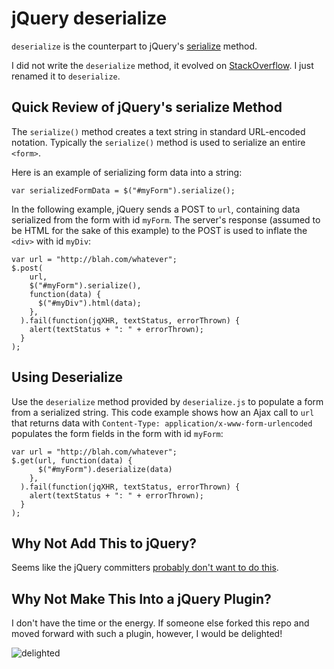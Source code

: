 # jQuery deserialize

`deserialize` is the counterpart to jQuery's [serialize](https://api.jQuery.com/serialize/) method.

I did not write the `deserialize` method, it evolved on [StackOverflow](http://stackoverflow.com/a/11156405/553865).
I just renamed it to `deserialize`.

## Quick Review of jQuery's serialize Method
The `serialize()` method creates a text string in standard URL-encoded notation.
Typically the `serialize()` method is used to serialize an entire `<form>`.

Here is an example of serializing form data into a string:

    var serializedFormData = $("#myForm").serialize();

In the following example, jQuery sends a POST to `url`, containing data serialized from
the form with id `myForm`.
The server's response (assumed to be HTML for the sake of this example) to the POST is used to inflate the `<div>` with id `myDiv`:

```
var url = "http://blah.com/whatever";
$.post(
    url,
    $("#myForm").serialize(),
    function(data) {
      $("#myDiv").html(data);
    },
  ).fail(function(jqXHR, textStatus, errorThrown) {
    alert(textStatus + ": " + errorThrown);
  }
);
```

## Using Deserialize
Use the `deserialize` method provided by `deserialize.js` to populate a form from a serialized string.
This code example shows how an Ajax call to `url` that returns data with `Content-Type: application/x-www-form-urlencoded` populates the form fields in the form with id `myForm`:

```
var url = "http://blah.com/whatever";
$.get(url, function(data) {
      $("#myForm").deserialize(data)
    },
  ).fail(function(jqXHR, textStatus, errorThrown) {
    alert(textStatus + ": " + errorThrown);
  }
);
```

## Why Not Add This to jQuery?

Seems like the jQuery committers [probably don't want to do this](https://github.com/jQuery/jQuery/issues?utf8=%E2%9C%93&q=is%3Aissue%20serialize%20).

## Why Not Make This Into a jQuery Plugin?
I don't have the time or the energy.
If someone else forked this repo and moved forward with such a plugin, however,
I would be delighted!

![delighted](http://2.bp.blogspot.com/-x0u-yRoIOk0/T9IJA11dJ9I/AAAAAAAABBI/YGfm5Z0mW8M/s1600/delight.jpg)
